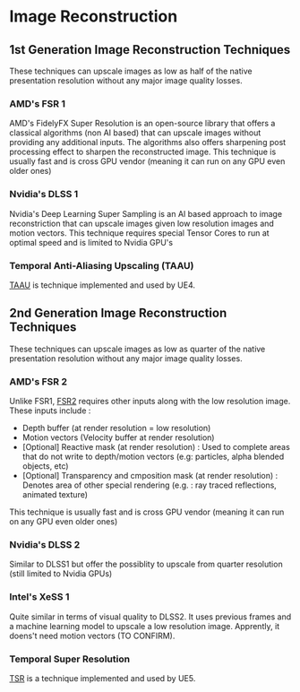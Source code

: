 # Image Reconstruction

## 1st Generation Image Reconstruction Techniques
These techniques can upscale images as low as half of the native presentation resolution without any major image quality losses.

### AMD's FSR 1 
AMD's FidelyFX Super Resolution is an open-source library that offers a classical algorithms (non AI based) that can upscale images without providing any additional inputs. 
The algorithms also offers sharpening post processing effect to sharpen the reconstructed image. 
This technique is usually fast and is cross GPU vendor (meaning it can run on any GPU even older ones)

### Nvidia's DLSS 1 
Nvidia's Deep Learning Super Sampling is an AI based approach to image reconstriction that can upscale images given low resolution images and motion vectors.
This technique requires special Tensor Cores to run at optimal speed and is limited to Nvidia GPU's

### Temporal Anti-Aliasing Upscaling (TAAU)
[TAAU](https://docs.unrealengine.com/en-US/temporal-upscalers-in-unreal-engine/) is technique implemented and used by UE4.

## 2nd Generation Image Reconstruction Techniques
These techniques can upscale images as low as quarter of the native presentation resolution without any major image quality losses.

### AMD's FSR 2
Unlike FSR1, [FSR2](https://github.com/GPUOpen-Effects/FidelityFX-FSR2) requires other inputs along with the low resolution image. These inputs include : 
* Depth buffer (at render resolution = low resolution)
* Motion vectors (Velocity buffer at render resolution)
* [Optional] Reactive mask (at render resolution) : Used to complete areas that do not write to depth/motion vectors (e.g: particles, alpha blended objects, etc)
* [Optional] Transparency and cmposition mask (at render resolution) : Denotes area of other special rendering (e.g. : ray traced reflections, animated texture)

This technique is usually fast and is cross GPU vendor (meaning it can run on any GPU even older ones)
### Nvidia's DLSS 2
Similar to DLSS1 but offer the possiblity to upscale from quarter resolution (still limited to Nvidia GPUs)

### Intel's XeSS 1
Quite similar in terms of visual quality to DLSS2. It uses previous frames and a machine learning model to upscale a low resolution image. Apprently, it doens't need motion vectors (TO CONFIRM).

### Temporal Super Resolution
[TSR](https://docs.unrealengine.com/en-US/temporal-super-resolution-in-unreal-engine/) is a technique implemented and used by UE5.
